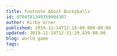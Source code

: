 ```yaml
---
title: Footnote About Buckyballs
id: 8704781349359004307
author: Kirby Urner
published: 2019-11-14T12:18:00.000-08:00
updated: 2019-11-14T12:31:29.439-08:00
blog: world_game
tags: 
---
```


